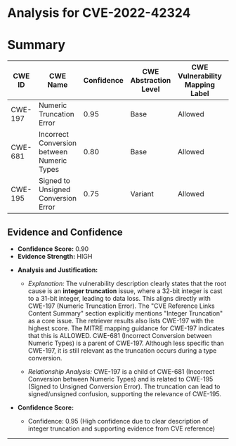 # Analysis for CVE-2022-42324

# Summary
| CWE ID | CWE Name | Confidence | CWE Abstraction Level | CWE Vulnerability Mapping Label | CWE-Vulnerability Mapping Notes |
|---|---|---|---|---|---|
| CWE-197 | Numeric Truncation Error | 0.95 | Base | Allowed | Primary CWE |
| CWE-681 | Incorrect Conversion between Numeric Types | 0.80 | Base | Allowed | Secondary Candidate |
| CWE-195 | Signed to Unsigned Conversion Error | 0.75 | Variant | Allowed | Secondary Candidate |

## Evidence and Confidence

*   **Confidence Score:** 0.90
*   **Evidence Strength:** HIGH

- **Analysis and Justification:**  
  - *Explanation:* The vulnerability description clearly states that the root cause is an **integer truncation** issue, where a 32-bit integer is cast to a 31-bit integer, leading to data loss. This aligns directly with CWE-197 (Numeric Truncation Error). The "CVE Reference Links Content Summary" section explicitly mentions "Integer Truncation" as a core issue. The retriever results also lists CWE-197 with the highest score. The MITRE mapping guidance for CWE-197 indicates that this is ALLOWED. CWE-681 (Incorrect Conversion between Numeric Types) is a parent of CWE-197. Although less specific than CWE-197, it is still relevant as the truncation occurs during a type conversion.
  
  - *Relationship Analysis:* CWE-197 is a child of CWE-681 (Incorrect Conversion between Numeric Types) and is related to CWE-195 (Signed to Unsigned Conversion Error). The truncation can lead to signed/unsigned confusion, supporting the relevance of CWE-195.

- **Confidence Score:**  
  - Confidence: 0.95 (High confidence due to clear description of integer truncation and supporting evidence from CVE reference)

---